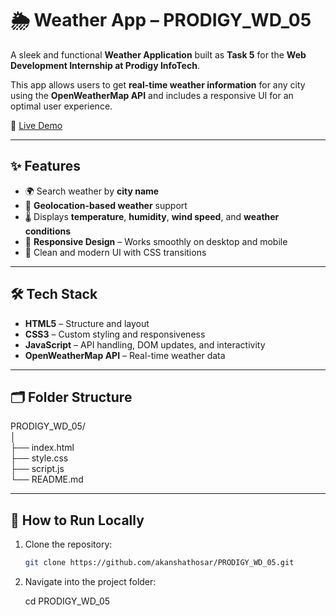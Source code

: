 # 🌦️ Weather App – PRODIGY_WD_05

A sleek and functional **Weather Application** built as **Task 5** for the **Web Development Internship at Prodigy InfoTech**.

This app allows users to get **real-time weather information** for any city using the **OpenWeatherMap API** and includes a responsive UI for an optimal user experience.

🔗 [Live Demo](https://gauri0304.github.io/PRODIGY_WD_05/)

---

## ✨ Features

- 🌍 Search weather by **city name**
- 📍 **Geolocation-based weather** support
- 🌡️ Displays **temperature**, **humidity**, **wind speed**, and **weather conditions**
- 📱 **Responsive Design** – Works smoothly on desktop and mobile
- 🎨 Clean and modern UI with CSS transitions

---

## 🛠️ Tech Stack

- **HTML5** – Structure and layout
- **CSS3** – Custom styling and responsiveness
- **JavaScript** – API handling, DOM updates, and interactivity
- **OpenWeatherMap API** – Real-time weather data

---

## 🗂️ Folder Structure

PRODIGY_WD_05/ <br>
│ <br>
├── index.html <br>
├── style.css <br>
├── script.js <br>
└── README.md 

---

## 🚀 How to Run Locally

1. Clone the repository:
   ```bash
   git clone https://github.com/akanshathosar/PRODIGY_WD_05.git

2. Navigate into the project folder:

      cd PRODIGY_WD_05
